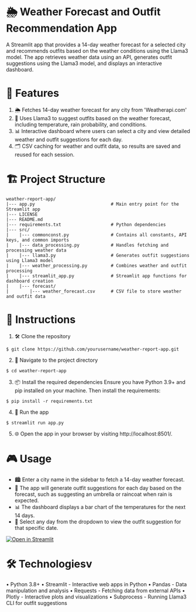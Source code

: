 # 🌦️ Weather Forecast and Outfit Recommendation App
A Streamlit app that provides a 14-day weather forecast for a selected city and recommends outfits based on the weather conditions using the Llama3 model. The app retrieves weather data using an API, generates outfit suggestions using the Llama3 model, and displays an interactive dashboard.

# 🚀 Features
1. 🌦️ Fetches 14-day weather forecast for any city from 'Weatherapi.com'
2. 👗 Uses Llama3 to suggest outfits based on the weather forecast, including temperature, rain probability, and conditions.
3. 📊 Interactive dashboard where users can select a city and view detailed weather and outfit suggestions for each day.
4. 🗂️ CSV caching for weather and outfit data, so results are saved and reused for each session.

# 🏗️ Project Structure
```
weather-report-app/
|--- app.py                             # Main entry point for the Streamlit app
|--- LICENSE
|--- README.md
|--- requirements.txt                   # Python dependencies
|--- src/
|    |--- commonconst.py                # Contains all constants, API keys, and common imports
|    |--- data_processing.py            # Handles fetching and processing weather data
|    |--- llama3.py                     # Generates outfit suggestions using Llama3 model
|    |--- weather_processing.py         # Combines weather and outfit processing
|    |--- streamlit_app.py              # Streamlit app functions for dashboard creation
|    |--- forecast/
|        |--- weather_forecast.csv      # CSV file to store weather and outfit data
```

# 📝 Instructions
1. 🛠️ Clone the repository
```
$ git clone https://github.com/yourusername/weather-report-app.git
```
2. 📁 Navigate to the project directory
```
$ cd weather-report-app
```
3. 📦 Install the required dependencies
Ensure you have Python 3.9+ and pip installed on your machine. Then install the requirements:
```
$ pip install -r requirements.txt
```
4. 🏃 Run the app
```
$ streamlit run app.py
```
5. 🌐 Open the app in your browser by visiting http://localhost:8501/.

# 🎮 Usage
- 🏙️ Enter a city name in the sidebar to fetch a 14-day weather forecast.
- 👕 The app will generate outfit suggestions for each day based on the forecast, such as suggesting an umbrella or raincoat when rain is expected.
- 📊 The dashboard displays a bar chart of the temperatures for the next 14 days.
- 📅 Select any day from the dropdown to view the outfit suggestion for that specific date.

[![Open in Streamlit](https://static.streamlit.io/badges/streamlit_badge_black_white.svg)](https://blank-app-template.streamlit.app/)

# 🛠️ Technologiesv
•	Python 3.8+
•	Streamlit - Interactive web apps in Python
•	Pandas - Data manipulation and analysis
•	Requests - Fetching data from external APIs
•	Plotly - Interactive plots and visualizations
•	Subprocess - Running Llama3 CLI for outfit suggestions